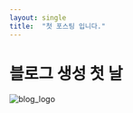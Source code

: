 ```yaml
---
layout: single
title:  "첫 포스팅 입니다."
---
```


# 블로그 생성 첫 날





![blog_logo](C:\Users\tjdgh\blog\SunghoCha.github.io\images\2024-05-21-first\blog_logo.PNG)
